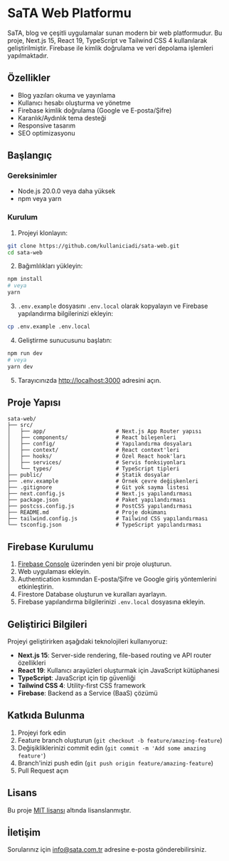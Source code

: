 # SaTA Web Platformu

SaTA, blog ve çeşitli uygulamalar sunan modern bir web platformudur. Bu proje, Next.js 15, React 19, TypeScript ve Tailwind CSS 4 kullanılarak geliştirilmiştir. Firebase ile kimlik doğrulama ve veri depolama işlemleri yapılmaktadır.

## Özellikler

- Blog yazıları okuma ve yayınlama
- Kullanıcı hesabı oluşturma ve yönetme
- Firebase kimlik doğrulama (Google ve E-posta/Şifre)
- Karanlık/Aydınlık tema desteği
- Responsive tasarım
- SEO optimizasyonu

## Başlangıç

### Gereksinimler

- Node.js 20.0.0 veya daha yüksek
- npm veya yarn

### Kurulum

1. Projeyi klonlayın:

```bash
git clone https://github.com/kullaniciadi/sata-web.git
cd sata-web
```

2. Bağımlılıkları yükleyin:

```bash
npm install
# veya
yarn
```

3. `.env.example` dosyasını `.env.local` olarak kopyalayın ve Firebase yapılandırma bilgilerinizi ekleyin:

```bash
cp .env.example .env.local
```

4. Geliştirme sunucusunu başlatın:

```bash
npm run dev
# veya
yarn dev
```

5. Tarayıcınızda [http://localhost:3000](http://localhost:3000) adresini açın.

## Proje Yapısı

```
sata-web/
├── src/
│   ├── app/                      # Next.js App Router yapısı
│   ├── components/               # React bileşenleri
│   ├── config/                   # Yapılandırma dosyaları
│   ├── context/                  # React context'leri
│   ├── hooks/                    # Özel React hook'ları
│   ├── services/                 # Servis fonksiyonları
│   └── types/                    # TypeScript tipleri
├── public/                       # Statik dosyalar
├── .env.example                  # Örnek çevre değişkenleri
├── .gitignore                    # Git yok sayma listesi
├── next.config.js                # Next.js yapılandırması
├── package.json                  # Paket yapılandırması
├── postcss.config.js             # PostCSS yapılandırması
├── README.md                     # Proje dokümanı
├── tailwind.config.js            # Tailwind CSS yapılandırması
└── tsconfig.json                 # TypeScript yapılandırması
```

## Firebase Kurulumu

1. [Firebase Console](https://console.firebase.google.com/) üzerinden yeni bir proje oluşturun.
2. Web uygulaması ekleyin.
3. Authentication kısmından E-posta/Şifre ve Google giriş yöntemlerini etkinleştirin.
4. Firestore Database oluşturun ve kuralları ayarlayın.
5. Firebase yapılandırma bilgilerinizi `.env.local` dosyasına ekleyin.

## Geliştirici Bilgileri

Projeyi geliştirirken aşağıdaki teknolojileri kullanıyoruz:

- **Next.js 15**: Server-side rendering, file-based routing ve API router özellikleri
- **React 19**: Kullanıcı arayüzleri oluşturmak için JavaScript kütüphanesi
- **TypeScript**: JavaScript için tip güvenliği
- **Tailwind CSS 4**: Utility-first CSS framework
- **Firebase**: Backend as a Service (BaaS) çözümü

## Katkıda Bulunma

1. Projeyi fork edin
2. Feature branch oluşturun (`git checkout -b feature/amazing-feature`)
3. Değişikliklerinizi commit edin (`git commit -m 'Add some amazing feature'`)
4. Branch'inizi push edin (`git push origin feature/amazing-feature`)
5. Pull Request açın

## Lisans

Bu proje [MIT lisansı](LICENSE) altında lisanslanmıştır.

## İletişim

Sorularınız için [info@sata.com.tr](mailto:info@sata.com.tr) adresine e-posta gönderebilirsiniz.